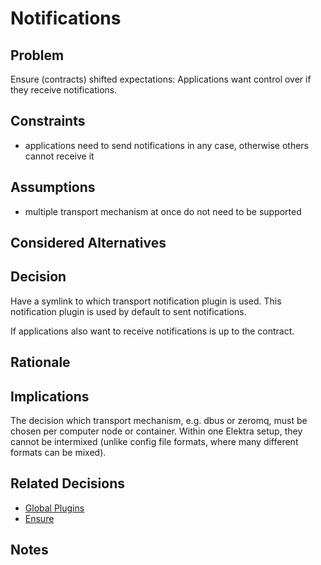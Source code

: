 # Notifications

## Problem

Ensure (contracts) shifted expectations:
Applications want control over if they receive notifications.

## Constraints

- applications need to send notifications in any case, otherwise others cannot receive it

## Assumptions

- multiple transport mechanism at once do not need to be supported

## Considered Alternatives

## Decision

Have a symlink to which transport notification plugin is used.
This notification plugin is used by default to sent notifications.

If applications also want to receive notifications is up to the contract.

## Rationale

## Implications

The decision which transport mechanism, e.g. dbus or zeromq, must be
chosen per computer node or container. Within one Elektra setup,
they cannot be intermixed (unlike config file formats, where many
different formats can be mixed).

## Related Decisions

- [Global Plugins](global_plugins.md)
- [Ensure](ensure.md)

## Notes
